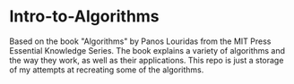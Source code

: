 # Intro-to-Algorithms

Based on the book "Algorithms" by Panos Louridas from the MIT Press Essential Knowledge Series. The book explains a variety of algorithms and the way they work, as well as their applications. This repo is just a storage of my attempts at recreating some of the algorithms.
